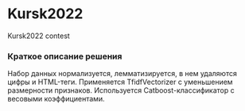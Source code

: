 # Kursk2022
Kursk2022 contest

### Краткое описание решения

Набор данных нормализуется, лемматизируется, в нем удаляются цифры и HTML-теги. Применяется TfidfVectorizer с уменьшением размерности признаков. Используется Catboost-классификатор с весовыми коэффициентами.
